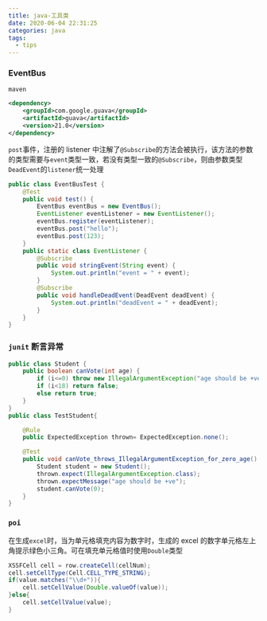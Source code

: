 ```yaml
---
title: java-工具类
date: 2020-06-04 22:31:25
categories: java
tags:
  - tips
---
```


### EventBus

`maven`

```xml
<dependency>
    <groupId>com.google.guava</groupId>
    <artifactId>guava</artifactId>
    <version>21.0</version>
</dependency>
```

`post`事件，注册的 listener 中注解了`@Subscribe`的方法会被执行，该方法的参数的类型需要与`event`类型一致，若没有类型一致的`@Subscribe`，则由参数类型`DeadEvent`的`listener`统一处理

```java
public class EventBusTest {
    @Test
    public void test() {
        EventBus eventBus = new EventBus();
        EventListener eventListener = new EventListener();
        eventBus.register(eventListener);
        eventBus.post("hello");
        eventBus.post(123);
    }
    public static class EventListener {
        @Subscribe
        public void stringEvent(String event) {
            System.out.println("event = " + event);
        }
        @Subscribe
        public void handleDeadEvent(DeadEvent deadEvent) {
            System.out.println("deadEvent = " + deadEvent);
        }
    }
}

```

### `junit` 断言异常

```java
public class Student {
    public boolean canVote(int age) {
        if (i<=0) throw new IllegalArgumentException("age should be +ve");
        if (i<18) return false;
        else return true;
    }
}
public class TestStudent{

    @Rule
    public ExpectedException thrown= ExpectedException.none();

    @Test
    public void canVote_throws_IllegalArgumentException_for_zero_age() {
        Student student = new Student();
        thrown.expect(IllegalArgumentException.class);
        thrown.expectMessage("age should be +ve");
        student.canVote(0);
    }
}
```

### `poi`

在生成`excel`时，当为单元格填充内容为数字时，生成的 excel 的数字单元格左上角提示绿色小三角。可在填充单元格值时使用`Double`类型

```java
XSSFCell cell = row.createCell(cellNum);
cell.setCellType(Cell.CELL_TYPE_STRING);
if(value.matches("\\d+")){
    cell.setCellValue(Double.valueOf(value));
}else{
    cell.setCellValue(value);
}
```
